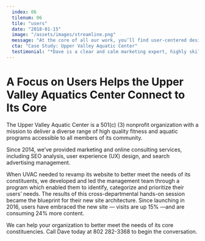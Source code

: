 ```yaml
---
  index: 06
  tilenum: 06
  tile: "users"
  date: "2018-01-15"
  image: "/assets/images/streamline.png"
  message: "At the core of all our work, you’ll find user-centered design. From marketing to UI to print, results happen when people can meet their needs."
  cta: "Case Study: Upper Valley Aquatic Center"
  testimonial: "*Dave is a clear and calm marketing expert, highly skilled in asking the important questions and offering solutions that have revolutionized our ability for us to sell more of what we offer.*<br />— Lisa Vallejo Sorensen<br/>Communications Director at Upper Valley Aquatic Center"
---
```


# A Focus on Users Helps the Upper Valley Aquatics Center Connect to Its Core

The Upper Valley Aquatic Center is a 501(c) (3) nonprofit organization with a mission to deliver a diverse range of high quality fitness and aquatic programs accessible to all members of its community.

Since 2014, we’ve provided marketing and online consulting services, including SEO analysis, user experience (UX) design, and search advertising management.

When UVAC needed to revamp its website to better meet the needs of its constituents, we developed and led the management team through a program which enabled them to identify, categorize and prioritize their users’ needs. The results of this cross-departmental hands-on session became the blueprint for their new site architecture. Since launching in 2016, users have embraced the new site — visits are up 15% —and are consuming 24% more content.

We can help your organization to better meet the needs of its core constituencies. Call Dave today at 802 282-3368 to begin the conversation.
